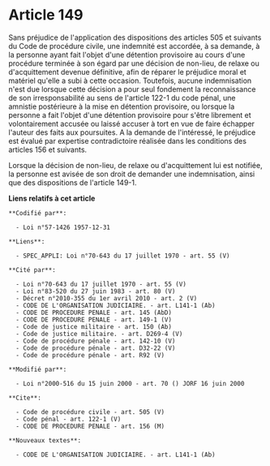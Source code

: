 # Article 149

Sans préjudice de l'application des dispositions des articles 505 et suivants du Code de procédure civile, une indemnité est
accordée, à sa demande, à la personne ayant fait l'objet d'une détention provisoire au cours d'une procédure terminée à son
égard par une décision de non-lieu, de relaxe ou d'acquittement devenue définitive, afin de réparer le préjudice moral et
matériel qu'elle a subi à cette occasion. Toutefois, aucune indemnisation n'est due lorsque cette décision a pour seul
fondement la reconnaissance de son irresponsabilité au sens de l'article 122-1 du code pénal, une amnistie postérieure à la
mise en détention provisoire, ou lorsque la personne a fait l'objet d'une détention provisoire pour s'être librement et
volontairement accusée ou laissé accuser à tort en vue de faire échapper l'auteur des faits aux poursuites. A la demande de
l'intéressé, le préjudice est évalué par expertise contradictoire réalisée dans les conditions des articles 156 et suivants.

Lorsque la décision de non-lieu, de relaxe ou d'acquittement lui est notifiée, la personne est avisée de son droit de
demander une indemnisation, ainsi que des dispositions de l'article 149-1.

**Liens relatifs à cet article**

	**Codifié par**:

	  - Loi n°57-1426 1957-12-31

	**Liens**:

	  - SPEC_APPLI: Loi n°70-643 du 17 juillet 1970 - art. 55 (V)

	**Cité par**:

	  - Loi n°70-643 du 17 juillet 1970 - art. 55 (V)
	  - Loi n°83-520 du 27 juin 1983 - art. 80 (V)
	  - Décret n°2010-355 du 1er avril 2010 - art. 2 (V)
	  - CODE DE L'ORGANISATION JUDICIAIRE. - art. L141-1 (Ab)
	  - CODE DE PROCEDURE PENALE - art. 145 (AbD)
	  - CODE DE PROCEDURE PENALE - art. 149-1 (V)
	  - Code de justice militaire - art. 150 (Ab)
	  - Code de justice militaire. - art. D269-4 (V)
	  - Code de procédure pénale - art. 142-10 (V)
	  - Code de procédure pénale - art. D32-22 (V)
	  - Code de procédure pénale - art. R92 (V)

	**Modifié par**:

	  - Loi n°2000-516 du 15 juin 2000 - art. 70 () JORF 16 juin 2000

	**Cite**:

	  - Code de procédure civile - art. 505 (V)
	  - Code pénal - art. 122-1 (V)
	  - CODE DE PROCEDURE PENALE - art. 156 (M)

	**Nouveaux textes**:

	  - CODE DE L'ORGANISATION JUDICIAIRE. - art. L141-1 (Ab)
